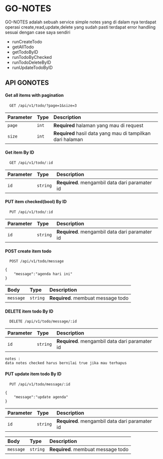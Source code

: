 
# GO-NOTES

GO-NOTES adalah sebuah service simple notes yang di dalam nya terdapat operasi create,read,update,delete yang sudah pasti terdapat error handling sesuai dengan case saya sendiri

- runCreateTodo 
- getAllTodo
- getTodoByID
- runTodoByChecked
- runTodoDeleteByID
- runUpdateTodoByID


## API GONOTES

#### Get all items with pagination

```http
  GET /api/v1/todo/?page=1&size=3
```
| Parameter | Type     | Description                |
| :-------- | :------- | :------------------------- |
| `page` | `int` | **Required** halaman yang mau di request|
| `size` | `int` | **Required** hasil data yang mau di tampilkan dari halaman|


#### Get item By ID

```http
  GET /api/v1/todo/:id
```

| Parameter | Type     | Description                       |
| :-------- | :------- | :-------------------------------- |
| `id`      | `string` | **Required**. mengambil data dari paramater id |


#### PUT item checked(bool) By ID

```http
  PUT /api/v1/todo/:id
```

| Parameter | Type     | Description                       |
| :-------- | :------- | :-------------------------------- |
| `id`      | `string` | **Required**. mengambil data dari paramater id |




#### POST create item todo

```http
  POST /api/v1/todo/message
```

```
{ 
    "message":"agenda hari ini"
}
```

| Body | Type     | Description                       |
| :-------- | :------- | :-------------------------------- |
| `message`      | `string` | **Required**. membuat message todo|



#### DELETE item todo By ID

```http
  DELETE /api/v1/todo/message/:id
```

| Parameter | Type     | Description                       |
| :-------- | :------- | :-------------------------------- |
| `id`      | `string` | **Required**. mengambil data dari paramater id|

```
notes : 
data notes checked harus bernilai true jika mau terhapus
```

#### PUT update item todo By ID

```http
  PUT /api/v1/todo/message/:id
```

```
{ 
    "message":"update agenda"
}
```

| Parameter | Type     | Description                       |
| :-------- | :------- | :-------------------------------- |
| `id`      | `string` | **Required**. mengambil data dari paramater id|


| Body | Type     | Description                       | 
| :-------- | :------- | :-------------------------------- | 
| `message`      | `string` | **Required**. membuat message todo|



